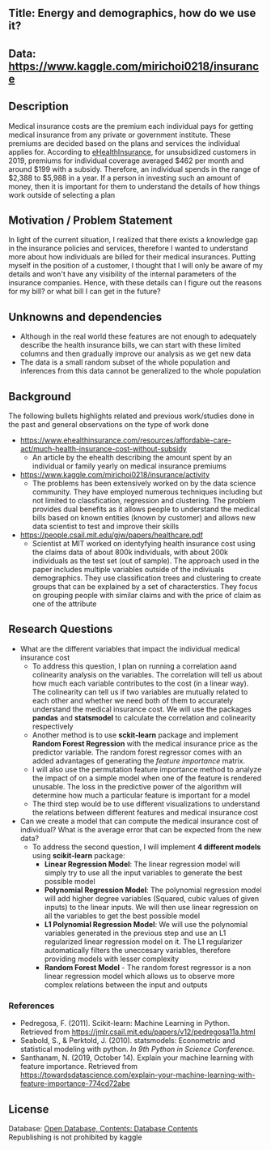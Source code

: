 

## Title: Energy and demographics, how do we use it?
## Data: https://www.kaggle.com/mirichoi0218/insurance
## Description
Medical insurance costs are the premium each individual pays for getting medical insurance from any private or government institute. These premiums are decided based on the plans and services the individual applies for. According to [eHealthInsurance](https://www.ehealthinsurance.com/resources/affordable-care-act/much-health-insurance-cost-without-subsidy), for unsubsidized customers in 2019, premiums for individual coverage averaged $462 per month and around $199 with a subsidy. Therefore, an individual spends in the range of $2,388 to $5,988 in a year. If a person in investing such an amount of money, then it is important for them to understand the details of how things work outside of selecting a plan

## Motivation / Problem Statement
In light of the current situation, I realized that there exists a knowledge gap in the insurance policies and services, therefore I wanted to understand more about how individuals are billed for their medical insurances. Putting myself in the position of a customer, I thought that I will only be aware of my details and won't have any visibility of the internal parameters of the insurance companies. Hence, with these details can I figure out the reasons for my bill? or what bill I can get in the future?  

## Unknowns and dependencies
- Although in the real world these features are not enough to adequately describe the health insurance bills, we can start with these limited columns and then gradually improve our analysis as we get new data
- The data is a small random subset of the whole population and inferences from this data cannot be generalized to the whole population

## Background
The following bullets highlights related and previous work/studies done in the past and general observations on the type of work done
- https://www.ehealthinsurance.com/resources/affordable-care-act/much-health-insurance-cost-without-subsidy
  - An article by the ehealth describing the amount spent by an individual or family yearly on medical insurance premiums
- https://www.kaggle.com/mirichoi0218/insurance/activity
  - The problems has been extensively worked on by the data science community. They have employed numerous techniques including but not limited to classfication, regression and clustering. The problem provides dual benefits as it allows people to understand the medical bills based on known entities (known by customer) and allows new data scientist to test and improve their skills
- https://people.csail.mit.edu/gjw/papers/healthcare.pdf
  - Scientist at MIT worked on identyfying health insurance cost using the claims data of about 800k individuals, with about 200k individuals as the test set (out of sample). The approach used in the paper includes multiple variables outside of the indiviuals demographics. They use classification trees and clustering to create groups that can be explained by a set of characterstics. They focus on grouping people with similar claims and with the price of claim as one of the attribute

## Research Questions
- What are the different variables that impact the individual medical insurance cost 
  - To address this question, I plan on running a correlation aand colinearity analysis on the variables. The correlation will tell us about how much each variable contributes to the cost (in a linear way). The colinearity can tell us if two variables are mutually related to each other and whether we need both of them to accurately understand the medical insurance cost. We will use the packages **pandas** and **statsmodel** to calculate the correlation and colinearity respectively
  - Another method is to use **sckit-learn** package and implement **Random Forest Regression** with the medical insurance price as the predictor variable. The random forest regressor comes with an added advantages of generating the *feature importance* matrix.
  - I will also use the permutation feature importance method to analyze the impact of on a simple model when one of the feature is rendered unusable. The loss in the predictive power of the algorithm will determine how much a particular feature is important for a model 
  - The third step would be to use different visualizations to understand the relations between different features and medical insurance cost
- Can we create a model that can compute the medical insurance cost of individual? What is the average error that can be expected from the new data?
  - To address the second question, I will implement **4 different models** using **scikit-learn** package:
    - **Linear Regression Model**: The linear regression model will simply try to use all the input variables to generate the best possible model
    - **Polynomial Regression Model**: The polynomial regression model will add higher degree variables (Squared, cubic values of given inputs) to the linear inputs. We will then use linear regression on all the variables to get the best possible model
    - **L1 Polynomial Regression Model**: We will use the polynomial variables generated in the previous step and use an L1 regularized linear regression model on it. The L1 regularizer automatically filters the uneccesary variables, therefore providing models with lesser complexity
    - **Random Forest Model** - The random forest regressor is a non linear regression model which allows us to observe more complex relations between the input and outputs 
### References
- Pedregosa, F. (2011). Scikit-learn: Machine Learning in Python. Retrieved from https://jmlr.csail.mit.edu/papers/v12/pedregosa11a.html
- Seabold, S., & Perktold, J. (2010). statsmodels: Econometric and statistical modeling with python. *In 9th Python in Science Conference.*
- Santhanam, N. (2019, October 14). Explain your machine learning with feature importance. Retrieved from https://towardsdatascience.com/explain-your-machine-learning-with-feature-importance-774cd72abe

## License
Database: [Open Database, Contents: Database Contents](http://opendatacommons.org/licenses/dbcl/1.0/) <br />
Republishing is not prohibited by kaggle
